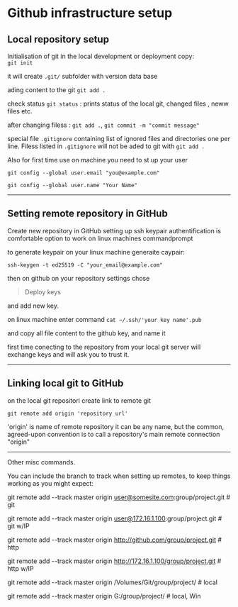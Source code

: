 # Github infrastructure setup
## Local repository setup

Initialisation of git in the local development or deployment copy:<br />
`git init`

it will create `.git/` subfolder with version data base

ading content to the git `git add .`

check status `git status` : prints status of the local git, changed files , neww files etc.

after changing filess : `git add .`, `git commit -m "commit message"`

special file `.gitignore` containing list of ignored files and directories one per line. Filess listed in `.gitignore` will not be aded to git with `git add .`  

Also for first time use on machine you need to st up your user

  `git config --global user.email "you@example.com"`
  
  `git config --global user.name "Your Name"`

----
## Setting remote repository in GitHub

Create new repository in GitHub 
setting up ssh keypair authentification is comfortable option to work on linux machines commandprompt

to generate keypair on your linux machine generaite caypair:

`ssh-keygen -t ed25519 -C "your_email@example.com"`

then on github on your repository settings chose 

> Deploy keys

and add new key.

on linux machine enter command `cat ~/.ssh/'your key name'.pub`

and copy all file content to the github key, and name it

first time conecting to the repository from your local git server will exchange keys and will ask you to trust it. 

----
## Linking local git to GitHub

on the local git repositori create link to remote git 

`git remote add origin 'repository url'` 

'origin' is name of remote repository it can be any name, but the common, agreed-upon convention is to call a repository's main remote connection "origin" 

----
Other misc commands.

You can include the branch to track when setting up remotes, to keep things working as you might expect:

git remote add --track master origin user@somesite.com:group/project.git   # git

git remote add --track master origin user@172.16.1.100:group/project.git   # git w/IP

git remote add --track master origin http://github.com/group/project.git   # http

git remote add --track master origin http://172.16.1.100/group/project.git # http w/IP

git remote add --track master origin /Volumes/Git/group/project/           # local

git remote add --track master origin G:/group/project/                     # local, Win


